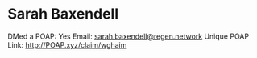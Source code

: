 # Sarah Baxendell

DMed a POAP: Yes
Email: sarah.baxendell@regen.network
Unique POAP Link: http://POAP.xyz/claim/wghaim